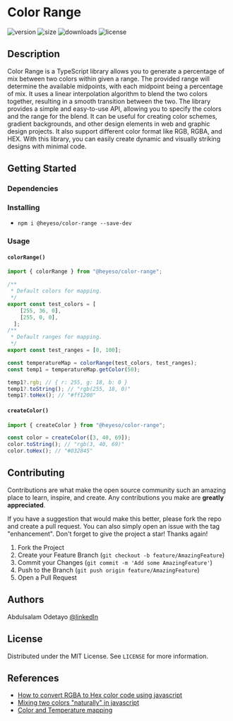 # Color Range  

![version](https://img.shields.io/npm/v/@heyeso/color-range) ![size](https://img.shields.io/bundlephobia/minzip/@heyeso/color-range) ![downloads](https://img.shields.io/npm/dw/@heyeso/color-range) ![license](https://img.shields.io/badge/license-MIT-green)

## Description

Color Range is a TypeScript library allows you to generate a percentage of mix between two colors within given a range. The provided range will determine the available midpoints, with each midpoint being a percentage of mix. It uses a linear interpolation algorithm to blend the two colors together, resulting in a smooth transition between the two.
The library provides a simple and easy-to-use API, allowing you to specify the colors and the range for the blend. It can be useful for creating color schemes, gradient backgrounds, and other design elements in web and graphic design projects. It also support different color format like RGB, RGBA, and HEX. With this library, you can easily create dynamic and visually striking designs with minimal code.

## Getting Started

### Dependencies

### Installing

* `npm i @heyeso/color-range --save-dev`

### Usage  

#### `colorRange()`

```js
import { colorRange } from "@heyeso/color-range";

/**
 * Default colors for mapping.
 */
export const test_colors = [
    [255, 36, 0],
    [255, 0, 0],
  ];
/**
 * Default ranges for mapping.
 */
export const test_ranges = [0, 100];

const temperatureMap = colorRange(test_colors, test_ranges);
const temp1 = temperatureMap.getColor(50);

temp1?.rgb; // { r: 255, g: 18, b: 0 }
temp1?.toString(); // "rgb(255, 18, 0)"
temp1?.toHex(); // "#ff1200"
```

#### `createColor()`

```js
import { createColor } from "@heyeso/color-range";

const color = createColor([3, 40, 69]);
color.toString(); // "rgb(3, 40, 69)"
color.toHex(); // "#032845"
```

## Contributing

Contributions are what make the open source community such an amazing place to learn, inspire, and create. Any contributions you make are **greatly appreciated**.

If you have a suggestion that would make this better, please fork the repo and create a pull request. You can also simply open an issue with the tag "enhancement".
Don't forget to give the project a star! Thanks again!

1. Fork the Project
2. Create your Feature Branch (`git checkout -b feature/AmazingFeature`)
3. Commit your Changes (`git commit -m 'Add some AmazingFeature'`)
4. Push to the Branch (`git push origin feature/AmazingFeature`)
5. Open a Pull Request

## Authors

Abdulsalam Odetayo  [@linkedIn](https://www.linkedin.com/in/abdulsalam-odetayo-87ba72202/)

## License

Distributed under the MIT License. See `LICENSE` for more information.

## References

* [How to convert RGBA to Hex color code using javascript](https://stackoverflow.com/a/49974627/14004547)
* [Mixing two colors "naturally" in javascript](https://stackoverflow.com/a/32171077/14004547)
* [Color and Temperature mapping](https://pin.it/5bV3fjK)
